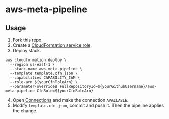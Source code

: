 # aws-meta-pipeline

## Usage

1. Fork this repo.
2. Create a [CloudFormation service role](https://docs.aws.amazon.com/AWSCloudFormation/latest/UserGuide/using-iam-servicerole.html).
3. Deploy stack.

```
aws cloudformation deploy \
  --region us-east-1 \
  --stack-name aws-meta-pipeline \
  --template template.cfn.json \
  --capabilities CAPABILITY_IAM \
  --role-arn ${yourCfnRoleArn} \
  --parameter-overrides FullRepositoryId=${yourGithubUsername}/aws-meta-pipeline CfnRole=${yourCfnRoleArn}
```

4. Open [Connections](https://console.aws.amazon.com/codesuite/settings/connections) and make the connection `AVAILABLE`.
5. Modify `template.cfn.json`, commit and push it. Then the pipeline applies the change.
